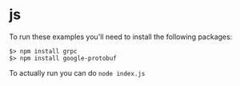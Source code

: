 # js

To run these examples you'll need to install the following packages:

```shell
$> npm install grpc
$> npm install google-protobuf
```

To actually run you can do `node index.js` 